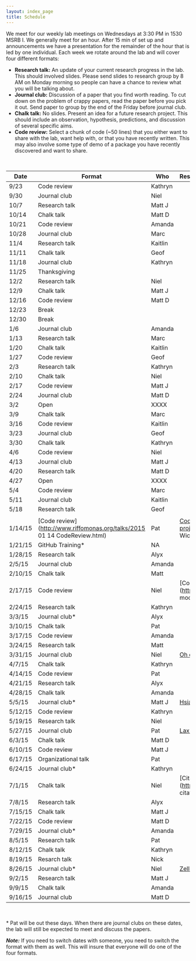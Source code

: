```yaml
---
layout: index_page
title: Schedule
---
```


We meet for our weekly lab meetings on Wednesdays at 3:30 PM in 1530 MSRB I. We
generally meet for an hour. After 15 min of set up and announcements we have a
presentation for the remainder of the hour that is led by one individual.
Each week we rotate around the lab and will cover four different formats:

* **Research talk:** An update of your current research progress in the lab.
This should involved slides. Please send slides to research group by 8 AM on
Monday morning so people can have a chance to review what you will be talking
about.
* **Journal club:** Discussion of a paper that you find worth reading. To cut
down on the problem of crappy papers, read the paper before you pick it out.
Send paper to group by the end of the Friday before journal club.
* **Chalk talk:** No slides. Present an idea for a future research project.
This should include an observation, hypothesis, predictions, and discussion of
several specific aims.
* **Code review:** Select a chunk of code (~50 lines) that you either want to
share with the lab, want help with, or that you have recently written. This may
also involve some type of demo of a package you have recently discovered and
want to share.

<br>

| Date  | Format           | Who       | Resources                                |
|-------|------------------|-----------|:-----------------------------------------|
| 9/23	|	Code review	|	Kathryn	|	|
| 9/30	|	Journal club	|	Niel	|	|
| 10/7	|	Research talk	|	Matt J	|	|
| 10/14	|	Chalk talk	|	Matt D	|	|
| 10/21	|	Code review	|	Amanda	|	|
| 10/28	|	Journal club	|	Marc	|	|
| 11/4	|	Research talk	|	Kaitlin	|	|
| 11/11	|	Chalk talk	|	Geof	|	|
| 11/18	|	Journal club	|	Kathryn	|	|
| 11/25	|	Thanksgiving	|	|
| 12/2	|	Research talk	|	Niel	|	|
| 12/9	|	Chalk talk	|	Matt J	|	|
| 12/16	|	Code review	|	Matt D	|	|
| 12/23	|	Break	|	|
| 12/30	|	Break	|	|
| 1/6	|	Journal club	|	Amanda	|	|
| 1/13	|	Research talk	|	Marc	|	|
| 1/20	|	Chalk talk	|	Kaitlin	|	|
| 1/27	|	Code review	|	Geof	|	|
| 2/3	|	Research talk	|	Kathryn	|	|
| 2/10	|	Chalk talk	|	Niel	|	|
| 2/17	|	Code review	|	Matt J	|	|
| 2/24	|	Journal club	|	Matt D	|	|
| 3/2	|	Open	|	XXXX	|	|
| 3/9	|	Chalk talk	|	Marc	|	|
| 3/16	|	Code review	|	Kaitlin	|	|
| 3/23	|	Journal club	|	Geof	|	|
| 3/30	|	Chalk talk	|	Kathryn	|	|
| 4/6	|	Code review	|	Niel	|	|
| 4/13	|	Journal club	|	Matt J	|	|
| 4/20	|	Research talk	|	Matt D	|	|
| 4/27	|	Open	|	XXXX	|	|
| 5/4	|	Code review	|	Marc	|	|
| 5/11	|	Journal club	|	Kaitlin	|
| 5/18	|	Research talk	|	Geof	|	|
| 	|	|	|	|
| 1/14/15	| [Code review](http://www.riffomonas.org/talks/2015 01 14 CodeReview.html)      | Pat       | [Code review](http://arxiv.org/pdf/1311.2412v1.pdf), [R style guide](http://google-styleguide.googlecode.com/svn/trunk/Rguide.xml), [testthat](http://journal.r-project.org/archive/2011-1/RJournal 2011-1 Wickham.pdf)
| 1/21/15	| GitHub Training* | NA     |   |
| 1/28/15	| Research talk    | Alyx     |   |
| 2/5/15	| Journal club     | Amanda     |   |
| 2/10/15	| Chalk talk       | Matt     |   |
| 2/17/15	| Code review      | Niel  |  [Code](https://github.com/SchlossLab/glne007/blob/master/rf.logit models.R)   |
| 2/24/15	| Research talk    | Kathryn     |   |
| 3/3/15	| Journal club*    | Alyx     |   |
| 3/10/15	| Chalk talk       | Pat     |   |
| 3/17/15	| Code review      | Amanda     |   |
| 3/24/15	| Research talk    | Matt     |   |
| 3/31/15	| Journal club     | Niel | [Oh et al. 2014 *Nature*](http://www.nature.com/nature/journal/v514/n7520/full/nature13786.html)   |
| 4/7/15	| Chalk talk       | Kathryn     |   |
| 4/14/15	| Code review      | Pat     |   |
| 4/21/15	| Research talk    | Alyx     |   |
| 4/28/15	| Chalk talk       | Amanda     |   |
| 5/5/15	| Journal club*    | Matt J | [Hsiao et al. 2014 *Nature*](http://www.nature.com/nature/journal/v515/n7527/full/nature13738.html)   |
| 5/12/15	| Code review      | Kathryn     |   |
| 5/19/15	| Research talk    | Niel     |   |
| 5/27/15	| Journal club     | Pat | [Lax et al. 2014 *Science*](http://www.sciencemag.org/content/345/6200/1048.full.pdf)   |
| 6/3/15	| Chalk talk       | Matt D     |   |
| 6/10/15	| Code review      | Matt J     |   |
| 6/17/15	| Organizational talk    | Pat     |   |
| 6/24/15	| Journal club*    | Kathryn     |   |
| 7/1/15	| Chalk talk       | Niel     | [Citations in R Markdown](http://rmarkdown.rstudio.com/authoring bibliographies and citations.html), [BibTex Examples](https://www.verbosus.com/bibtex-style-examples.html), [Journal csl Files](https://github.com/citation-style-language/styles)  |
| 7/8/15	| Research talk    | Alyx      |   |
| 7/15/15	| Chalk talk       | Matt J     |   |
| 7/22/15	| Code review      | Matt D     |   |
| 7/29/15	| Journal club*    | Amanda     |   |
| 8/5/15	| Research talk    | Pat     |   |
| 8/12/15	| Chalk talk       | Kathryn     |   |
| 8/19/15	| Resarch talk     | Nick     |   |
| 8/26/15	| Journal club*    | Niel     | [Zeller et al. 2014  Mol. Sys. Biol. ](http://msb.embopress.org/content/msb/10/11/766.full.pdf)  |
| 9/2/15	| Research talk    | Matt J     |   |
| 9/9/15	| Chalk talk       | Amanda     |   |
| 9/16/15	| Journal club     | Matt D     |   |

<br>

\* Pat will be out these days. When there are journal clubs on these dates, the
lab will still be expected to meet and discuss the papers.

***Note:***
If you need to switch dates with someone, you need to switch the format with
them as well. This will insure that everyone will do one of the four formats.
